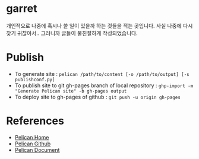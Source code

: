 # garret

개인적으로 나중에 혹시나 쓸 일이 있을까 하는 것들을 적는 곳입니다. 사실 나중에 다시 찾기 귀찮아서.. 그러니까 글들이 불친절하게 작성되었습니다.

# Publish

- To generate site : `pelican /path/to/content [-o /path/to/output] [-s publishconf.py]`
- To publish site to git gh-pages branch of local repository : `ghp-import -m "Generate Pelican site" -b gh-pages output`
- To deploy site to gh-pages of github : `git push -u origin gh-pages`

# References

- [Pelican Home](http://blog.getpelican.com)
- [Pelican Github](https://github.com/getpelican/pelican)
- [Pelican Document](http://docs.getpelican.com)

